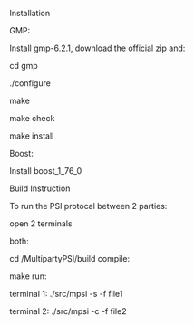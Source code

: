 Installation

GMP:


Install gmp-6.2.1, download the official zip and:

  cd gmp

  ./configure

  make

  make check

  make install


Boost:

Install boost_1_76_0
 

Build Instruction





To run the PSI protocal between 2 parties:

open 2 terminals

both:


 cd /MultipartyPSI/build 
compile:

 make
run:


 terminal 1: ./src/mpsi -s -f file1

 terminal 2: ./src/mpsi -c -f file2
